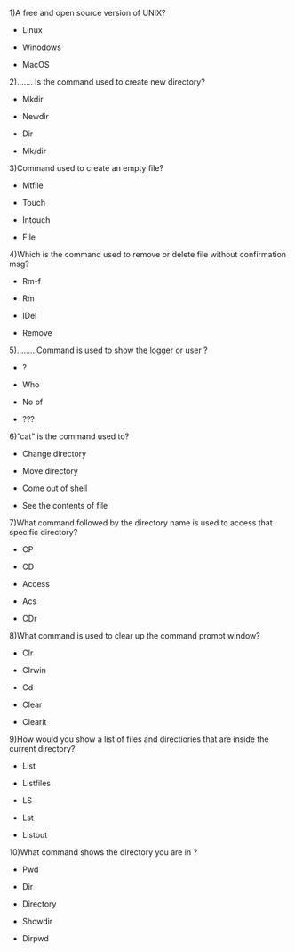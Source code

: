 1)A free  and open source version of UNIX?

+ Linux  

* Winodows 

* MacOS

2)……. Is the command used to create new directory? 

+ Mkdir   

* Newdir 

* Dir 

* Mk/dir

3)Command used to create an empty file?

* Mtfile 

+ Touch  

* Intouch 

* File

4)Which is the command used to remove or delete file without confirmation msg?

* Rm-f

+ Rm  

* IDel 

* Remove

5)………Command is used to show the logger or user ?

* ? 

+ Who  

* No of 

* ???

6)”cat” is the command used to?

* Change directory 

* Move directory 

* Come out of shell 

+ See the contents of file 

7)What command  followed by the directory name is used to access that specific directory?

* CP 

+ CD  

* Access 

* Acs

* CDr

8)What command is used to clear up the command prompt window?

* Clr

* Clrwin 

* Cd 

+ Clear 

* Clearit

9)How would you show  a list of files and directiories that are inside the current directory?

* List 

* Listfiles 

+ LS  

* Lst

* Listout

10)What command shows the directory you are in ?

+ Pwd 

* Dir 

* Directory 

* Showdir 

* Dirpwd
